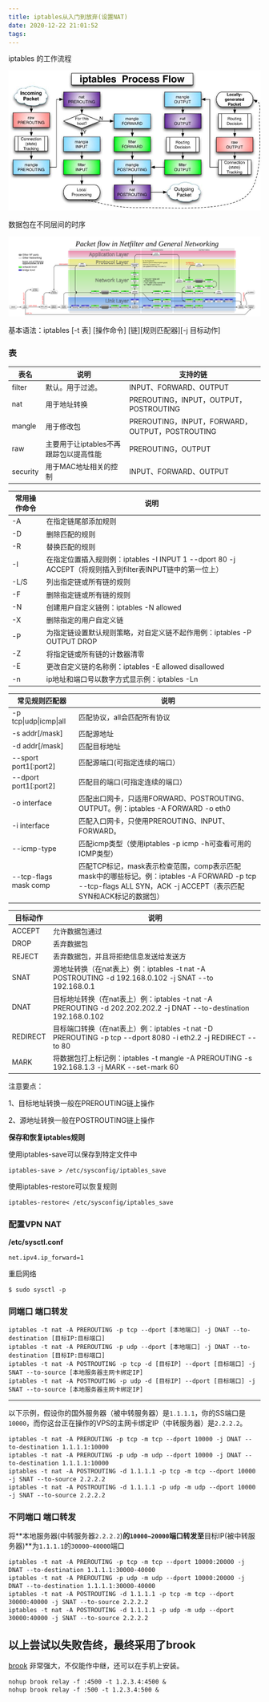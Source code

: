```yaml
---
title: iptables从入门到放弃(设置NAT)
date: 2020-12-22 21:01:52
tags:
---
```



iptables 的工作流程

![iptables flow](/img/iptables/iptables-1.jpeg)



数据包在不同层间的时序

![packet flow](/img/iptables/netpacketflow.svg)



基本语法：iptables [-t 表] [操作命令] [链][规则匹配器][-j 目标动作]

### 表

| 表名     | 说明                                   | 支持的链                                        |
| -------- | -------------------------------------- | ----------------------------------------------- |
| filter   | 默认。用于过滤。                       | INPUT、FORWARD、OUTPUT                          |
| nat      | 用于地址转换                           | PREROUTING，INPUT，OUTPUT，POSTROUTING          |
| mangle   | 用于修改包                             | PREROUTING，INPUT，FORWARD，OUTPUT，POSTROUTING |
| raw      | 主要用于让iptables不再跟踪包以提高性能 | PREROUTING，OUTPUT                              |
| security | 用于MAC地址相关的控制                  | INPUT、FORWARD、OUTPUT                          |



| 常用操作命令 | 说明                                                         |
| ------------ | ------------------------------------------------------------ |
| -A           | 在指定链尾部添加规则                                         |
| -D           | 删除匹配的规则                                               |
| -R           | 替换匹配的规则                                               |
| -I           | 在指定位置插入规则例：iptables -I INPUT 1 --dport 80 -j ACCEPT（将规则插入到filter表INPUT链中的第一位上） |
| -L/S         | 列出指定链或所有链的规则                                     |
| -F           | 删除指定链或所有链的规则                                     |
| -N           | 创建用户自定义链例：iptables -N allowed                      |
| -X           | 删除指定的用户自定义链                                       |
| -P           | 为指定链设置默认规则策略，对自定义链不起作用例：iptables -P OUTPUT DROP |
| -Z           | 将指定链或所有链的计数器清零                                 |
| -E           | 更改自定义链的名称例：iptables -E allowed disallowed         |
| -n           | ip地址和端口号以数字方式显示例：iptables -Ln                 |



| 常见规则匹配器         | 说明                                                         |
| ---------------------- | ------------------------------------------------------------ |
| -p tcp\|udp\|icmp\|all | 匹配协议，all会匹配所有协议                                  |
| -s addr[/mask]         | 匹配源地址                                                   |
| -d addr[/mask]         | 匹配目标地址                                                 |
| --sport port1[:port2]  | 匹配源端口(可指定连续的端口）                                |
| --dport port1[:port2]  | 匹配目的端口(可指定连续的端口）                              |
| -o interface           | 匹配出口网卡，只适用FORWARD、POSTROUTING、OUTPUT。例：iptables -A FORWARD -o eth0 |
| -i interface           | 匹配入口网卡，只使用PREROUTING、INPUT、FORWARD。             |
| --icmp-type            | 匹配icmp类型（使用iptables -p icmp -h可查看可用的ICMP类型）  |
| --tcp-flags mask comp  | 匹配TCP标记，mask表示检查范围，comp表示匹配mask中的哪些标记。例：iptables -A FORWARD -p tcp --tcp-flags ALL SYN，ACK -j ACCEPT（表示匹配SYN和ACK标记的数据包） |



| 目标动作 | 说明                                                         |
| -------- | ------------------------------------------------------------ |
| ACCEPT   | 允许数据包通过                                               |
| DROP     | 丢弃数据包                                                   |
| REJECT   | 丢弃数据包，并且将拒绝信息发送给发送方                       |
| SNAT     | 源地址转换（在nat表上）例：iptables -t nat -A POSTROUTING -d 192.168.0.102 -j SNAT --to 192.168.0.1 |
| DNAT     | 目标地址转换（在nat表上）例：iptables -t nat -A PREROUTING -d 202.202.202.2 -j DNAT --to-destination 192.168.0.102 |
| REDIRECT | 目标端口转换（在nat表上）例：iptables -t nat -D PREROUTING -p tcp --dport 8080 -i eth2.2 -j REDIRECT --to 80 |
| MARK     | 将数据包打上标记例：iptables -t mangle -A PREROUTING -s 192.168.1.3 -j MARK --set-mark 60 |

注意要点：

  1、目标地址转换一般在PREROUTING链上操作

  2、源地址转换一般在POSTROUTING链上操作



**保存和恢复iptables规则**

  使用iptables-save可以保存到特定文件中

```
iptables-save > /etc/sysconfig/iptables_save
```

  使用iptables-restore可以恢复规则

```
iptables-restore< /etc/sysconfig/iptables_save
```



### 配置VPN NAT

**/etc/sysctl.conf**

```
net.ipv4.ip_forward=1 

```

重启网络

```
$ sudo sysctl -p
```

### 同端口 端口转发

```
iptables -t nat -A PREROUTING -p tcp --dport [本地端口] -j DNAT --to-destination [目标IP:目标端口]
iptables -t nat -A PREROUTING -p udp --dport [本地端口] -j DNAT --to-destination [目标IP:目标端口]
iptables -t nat -A POSTROUTING -p tcp -d [目标IP] --dport [目标端口] -j SNAT --to-source [本地服务器主网卡绑定IP]
iptables -t nat -A POSTROUTING -p udp -d [目标IP] --dport [目标端口] -j SNAT --to-source [本地服务器主网卡绑定IP]
```

------

以下示例，假设你的国外服务器（被中转服务器）是` 1.1.1.1 `，你的SS端口是` 10000 `，而你这台正在操作的VPS的主网卡绑定IP（中转服务器）是` 2.2.2.2 `。

```
iptables -t nat -A PREROUTING -p tcp -m tcp --dport 10000 -j DNAT --to-destination 1.1.1.1:10000
iptables -t nat -A PREROUTING -p udp -m udp --dport 10000 -j DNAT --to-destination 1.1.1.1:10000
iptables -t nat -A POSTROUTING -d 1.1.1.1 -p tcp -m tcp --dport 10000 -j SNAT --to-source 2.2.2.2
iptables -t nat -A POSTROUTING -d 1.1.1.1 -p udp -m udp --dport 10000 -j SNAT --to-source 2.2.2.2
```

### **不同端口** 端口转发

将**本地服务器(中转服务器` 2.2.2.2 `)**的` 10000~20000 `端口转发至**目标IP(被中转服务器)**为` 1.1.1.1 `的` 30000~40000 `端口

```
iptables -t nat -A PREROUTING -p tcp -m tcp --dport 10000:20000 -j DNAT --to-destination 1.1.1.1:30000-40000
iptables -t nat -A PREROUTING -p udp -m udp --dport 10000:20000 -j DNAT --to-destination 1.1.1.1:30000-40000
iptables -t nat -A POSTROUTING -d 1.1.1.1 -p tcp -m tcp --dport 30000:40000 -j SNAT --to-source 2.2.2.2
iptables -t nat -A POSTROUTING -d 1.1.1.1 -p udp -m udp --dport 30000:40000 -j SNAT --to-source 2.2.2.2
```





## 以上尝试以失败告终，最终采用了brook

[brook](https://github.com/txthinking/brook) 非常强大，不仅能作中继，还可以在手机上安装。

```
nohup brook relay -f :4500 -t 1.2.3.4:4500 &
nohup brook relay -f :500 -t 1.2.3.4:500 &

```




